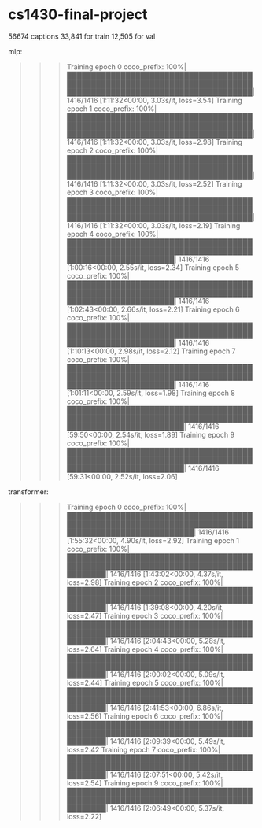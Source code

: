 # cs1430-final-project

56674 captions
33,841 for train
12,505 for val

mlp:

> > > Training epoch 0
> > > coco_prefix: 100%|██████████████████████████████████████████████████████████████████████████████████████████████████████████████████| 1416/1416 [1:11:32<00:00, 3.03s/it, loss=3.54]
> > > Training epoch 1
> > > coco_prefix: 100%|██████████████████████████████████████████████████████████████████████████████████████████████████████████████████| 1416/1416 [1:11:32<00:00, 3.03s/it, loss=2.98]
> > > Training epoch 2
> > > coco_prefix: 100%|██████████████████████████████████████████████████████████████████████████████████████████████████████████████████| 1416/1416 [1:11:32<00:00, 3.03s/it, loss=2.52]
> > > Training epoch 3
> > > coco_prefix: 100%|██████████████████████████████████████████████████████████████████████████████████████████████████████████████████| 1416/1416 [1:11:32<00:00, 3.03s/it, loss=2.19]
> > > Training epoch 4
> > > coco_prefix: 100%|██████████████████████████████████████████████████████████████████████████████████████████████████| 1416/1416 [1:00:16<00:00, 2.55s/it, loss=2.34]
> > > Training epoch 5
> > > coco_prefix: 100%|██████████████████████████████████████████████████████████████████████████████████████████████████| 1416/1416 [1:02:43<00:00, 2.66s/it, loss=2.21]
> > > Training epoch 6
> > > coco_prefix: 100%|██████████████████████████████████████████████████████████████████████████████████████████████████| 1416/1416 [1:10:13<00:00, 2.98s/it, loss=2.12]
> > > Training epoch 7
> > > coco_prefix: 100%|██████████████████████████████████████████████████████████████████████████████████████████████████| 1416/1416 [1:01:11<00:00, 2.59s/it, loss=1.98]
> > > Training epoch 8
> > > coco_prefix: 100%|████████████████████████████████████████████████████████████████████████████████████████████████████| 1416/1416 [59:50<00:00, 2.54s/it, loss=1.89]
> > > Training epoch 9
> > > coco_prefix: 100%|████████████████████████████████████████████████████████████████████████████████████████████████████| 1416/1416 [59:31<00:00, 2.52s/it, loss=2.06]

transformer:

> > > Training epoch 0
> > > coco_prefix: 100%|██████████████████████████████████████████████████████████████████████████████████████████████████████| 1416/1416 [1:55:32<00:00, 4.90s/it, loss=2.92]
> > > Training epoch 1
> > > coco_prefix: 100%|████████████████████████████████████████████████████████████████████████████████████| 1416/1416 [1:43:02<00:00, 4.37s/it, loss=2.98]
> > > Training epoch 2
> > > coco_prefix: 100%|████████████████████████████████████████████████████████████████████████████████████| 1416/1416 [1:39:08<00:00, 4.20s/it, loss=2.47]
> > > Training epoch 3
> > > coco_prefix: 100%|████████████████████████████████████████████████████████████████████████████████████| 1416/1416 [2:04:43<00:00, 5.28s/it, loss=2.64]
> > > Training epoch 4
> > > coco_prefix: 100%|████████████████████████████████████████████████████████████████████████████████████| 1416/1416 [2:00:02<00:00, 5.09s/it, loss=2.44]
> > > Training epoch 5
> > > coco_prefix: 100%|████████████████████████████████████████████████████████████████████████████████████| 1416/1416 [2:41:53<00:00, 6.86s/it, loss=2.56]
> > > Training epoch 6
> > > coco_prefix: 100%|████████████████████████████████████████████████████████████████████████████████████| 1416/1416 [2:09:39<00:00, 5.49s/it, loss=2.42
> > > Training epoch 7
> > > coco_prefix: 100%|████████████████████████████████████████████████████████████████████████████████████| 1416/1416 [2:07:51<00:00, 5.42s/it, loss=2.54]
> > > Training epoch 9
> > > coco_prefix: 100%|████████████████████████████████████████████████████████████████████████████████████| 1416/1416 [2:06:49<00:00, 5.37s/it, loss=2.22]
